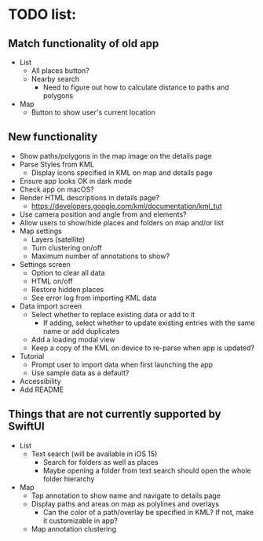 TODO list:
==========

Match functionality of old app
------------------------------
- List
    - All places button?
    - Nearby search
        - Need to figure out how to calculate distance to paths and polygons
- Map
    - Button to show user's current location

New functionality
-----------------
- Show paths/polygons in the map image on the details page
- Parse Styles from KML
    - Display icons specified in KML on map and details page
- Ensure app looks OK in dark mode
- Check app on macOS?
- Render HTML descriptions in details page?
    - https://developers.google.com/kml/documentation/kml_tut
- Use camera position and angle from <Camera> and <LookAt> elements?
- Allow users to show/hide places and folders on map and/or list
- Map settings
    - Layers (satellite)
    - Turn clustering on/off
    - Maximum number of annotations to show?
- Settings screen
    - Option to clear all data
    - HTML on/off
    - Restore hidden places
    - See error log from importing KML data
- Data import screen
    - Select whether to replace existing data or add to it
        - If adding, select whether to update existing entries with the same name or add duplicates
    - Add a loading modal view
    - Keep a copy of the KML on device to re-parse when app is updated?
- Tutorial
    - Prompt user to import data when first launching the app 
    - Use sample data as a default?
- Accessibility
- Add README

Things that are not currently supported by SwiftUI
--------------------------------------------------
- List
    - Text search (will be available in iOS 15)
        - Search for folders as well as places
        - Maybe opening a folder from text search should open the whole folder hierarchy
- Map
    - Tap annotation to show name and navigate to details page
    - Display paths and areas on map as polylines and overlays
        - Can the color of a path/overlay be specified in KML? If not, make it customizable in app?
    - Map annotation clustering
